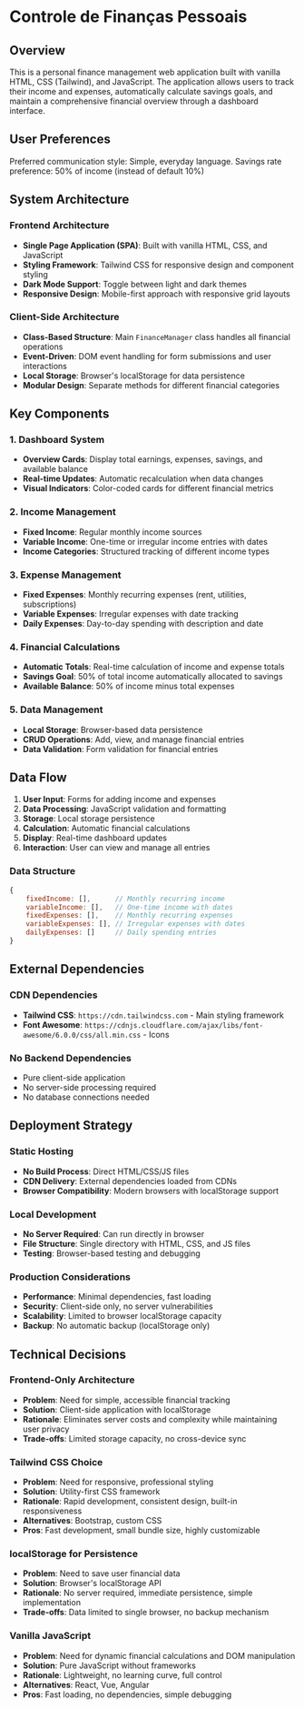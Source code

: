 # Controle de Finanças Pessoais

## Overview

This is a personal finance management web application built with vanilla HTML, CSS (Tailwind), and JavaScript. The application allows users to track their income and expenses, automatically calculate savings goals, and maintain a comprehensive financial overview through a dashboard interface.

## User Preferences

Preferred communication style: Simple, everyday language.
Savings rate preference: 50% of income (instead of default 10%)

## System Architecture

### Frontend Architecture
- **Single Page Application (SPA)**: Built with vanilla HTML, CSS, and JavaScript
- **Styling Framework**: Tailwind CSS for responsive design and component styling
- **Dark Mode Support**: Toggle between light and dark themes
- **Responsive Design**: Mobile-first approach with responsive grid layouts

### Client-Side Architecture
- **Class-Based Structure**: Main `FinanceManager` class handles all financial operations
- **Event-Driven**: DOM event handling for form submissions and user interactions
- **Local Storage**: Browser's localStorage for data persistence
- **Modular Design**: Separate methods for different financial categories

## Key Components

### 1. Dashboard System
- **Overview Cards**: Display total earnings, expenses, savings, and available balance
- **Real-time Updates**: Automatic recalculation when data changes
- **Visual Indicators**: Color-coded cards for different financial metrics

### 2. Income Management
- **Fixed Income**: Regular monthly income sources
- **Variable Income**: One-time or irregular income entries with dates
- **Income Categories**: Structured tracking of different income types

### 3. Expense Management
- **Fixed Expenses**: Monthly recurring expenses (rent, utilities, subscriptions)
- **Variable Expenses**: Irregular expenses with date tracking
- **Daily Expenses**: Day-to-day spending with description and date

### 4. Financial Calculations
- **Automatic Totals**: Real-time calculation of income and expense totals
- **Savings Goal**: 50% of total income automatically allocated to savings
- **Available Balance**: 50% of income minus total expenses

### 5. Data Management
- **Local Storage**: Browser-based data persistence
- **CRUD Operations**: Add, view, and manage financial entries
- **Data Validation**: Form validation for financial entries

## Data Flow

1. **User Input**: Forms for adding income and expenses
2. **Data Processing**: JavaScript validation and formatting
3. **Storage**: Local storage persistence
4. **Calculation**: Automatic financial calculations
5. **Display**: Real-time dashboard updates
6. **Interaction**: User can view and manage all entries

### Data Structure
```javascript
{
    fixedIncome: [],      // Monthly recurring income
    variableIncome: [],   // One-time income with dates
    fixedExpenses: [],    // Monthly recurring expenses
    variableExpenses: [], // Irregular expenses with dates
    dailyExpenses: []     // Daily spending entries
}
```

## External Dependencies

### CDN Dependencies
- **Tailwind CSS**: `https://cdn.tailwindcss.com` - Main styling framework
- **Font Awesome**: `https://cdnjs.cloudflare.com/ajax/libs/font-awesome/6.0.0/css/all.min.css` - Icons

### No Backend Dependencies
- Pure client-side application
- No server-side processing required
- No database connections needed

## Deployment Strategy

### Static Hosting
- **No Build Process**: Direct HTML/CSS/JS files
- **CDN Delivery**: External dependencies loaded from CDNs
- **Browser Compatibility**: Modern browsers with localStorage support

### Local Development
- **No Server Required**: Can run directly in browser
- **File Structure**: Single directory with HTML, CSS, and JS files
- **Testing**: Browser-based testing and debugging

### Production Considerations
- **Performance**: Minimal dependencies, fast loading
- **Security**: Client-side only, no server vulnerabilities
- **Scalability**: Limited to browser localStorage capacity
- **Backup**: No automatic backup (localStorage only)

## Technical Decisions

### Frontend-Only Architecture
- **Problem**: Need for simple, accessible financial tracking
- **Solution**: Client-side application with localStorage
- **Rationale**: Eliminates server costs and complexity while maintaining user privacy
- **Trade-offs**: Limited storage capacity, no cross-device sync

### Tailwind CSS Choice
- **Problem**: Need for responsive, professional styling
- **Solution**: Utility-first CSS framework
- **Rationale**: Rapid development, consistent design, built-in responsiveness
- **Alternatives**: Bootstrap, custom CSS
- **Pros**: Fast development, small bundle size, highly customizable

### localStorage for Persistence
- **Problem**: Need to save user financial data
- **Solution**: Browser's localStorage API
- **Rationale**: No server required, immediate persistence, simple implementation
- **Trade-offs**: Data limited to single browser, no backup mechanism

### Vanilla JavaScript
- **Problem**: Need for dynamic financial calculations and DOM manipulation
- **Solution**: Pure JavaScript without frameworks
- **Rationale**: Lightweight, no learning curve, full control
- **Alternatives**: React, Vue, Angular
- **Pros**: Fast loading, no dependencies, simple debugging